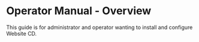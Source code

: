 # Operator Manual - Overview

This guide is for administrator and operator wanting to install and configure Website CD.